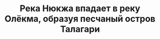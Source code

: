 ---
title: Река Нюкжа впадает в реку Олёкма, образуя песчаный остров Талагари
location: Рядом с посёлком Юктали и селом Усть-Нюкжа. Тындинский район, Амурская область, Россия
thumb_width: 302
taxonomy:
    tag:
        - main_gallery
---